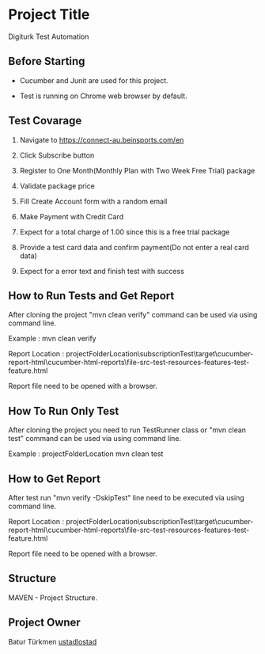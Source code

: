 # Project Title

Digiturk Test Automation

## Before Starting

* Cucumber and Junit are used for this project.

* Test is running on Chrome web browser by default.

## Test Covarage

1) Navigate to https://connect-au.beinsports.com/en

2) Click Subscribe button
 
3) Register to One Month(Monthly Plan with Two Week Free Trial) package
   
4) Validate package price
   
5) Fill Create Account form with a random email

6) Make Payment with Credit Card

7) Expect for a total charge of 1.00 since this is a free trial package

8) Provide a test card data and confirm payment(Do not enter a real card data)

9) Expect for a error text and finish test with success

## How to Run Tests and Get Report

After cloning the project "mvn clean verify" command can be used via using command line.

Example : <projectFolderLocation> mvn clean verify

Report Location :
projectFolderLocation\subscriptionTest\target\cucumber-report-html\cucumber-html-reports\file-src-test-resources-features-test-feature.html

Report file need to be opened with a browser.

## How To Run Only Test

After cloning the project you need to run TestRunner class or "mvn clean test" command can be used via using command
line.

Example : projectFolderLocation mvn clean test

## How to Get Report

After test run "mvn verify -DskipTest" line need to be executed via using command line.

Report Location :
projectFolderLocation\subscriptionTest\target\cucumber-report-html\cucumber-html-reports\file-src-test-resources-features-test-feature.html

Report file need to be opened with a browser.

## Structure

MAVEN - Project Structure.

## Project Owner

Batur Türkmen [ustadlostad](https://github.com/ustadlostad)
